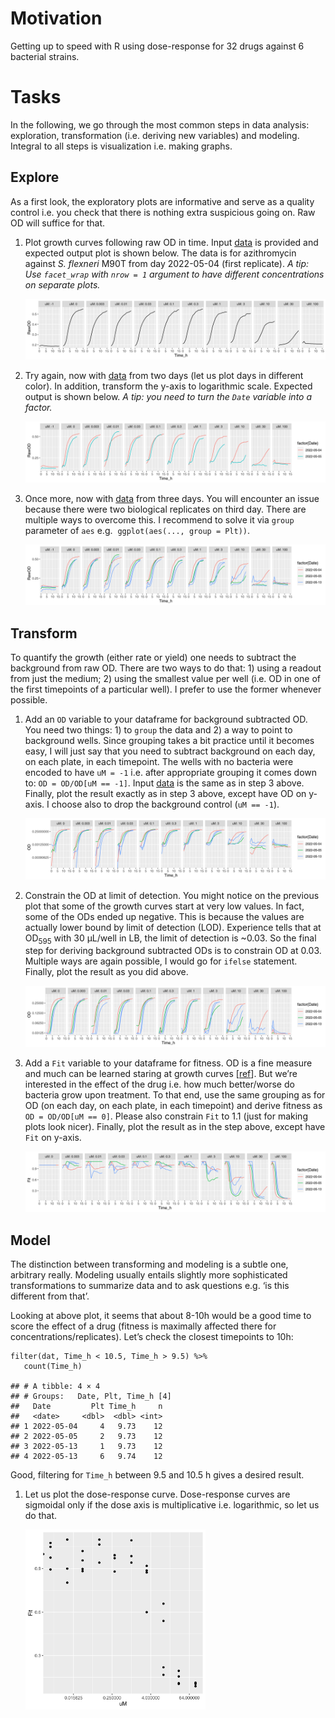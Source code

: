 # Motivation

Getting up to speed with R using dose-response for 32 drugs against 6
bacterial strains.

# Tasks

In the following, we go through the most common steps in data analysis:
exploration, transformation (i.e. deriving new variables) and modeling.
Integral to all steps is visualization i.e. making graphs.

## Explore

As a first look, the exploratory plots are informative and serve as a
quality control i.e. you check that there is nothing extra suspicious
going on. Raw OD will suffice for that.

1.  Plot growth curves following raw OD in time. Input
    [data](doc/tasks/01_dat.csv) is provided and expected output plot is
    shown below. The data is for azithromycin against *S. flexneri* M90T
    from day 2022-05-04 (first replicate). *A tip: Use `facet_wrap` with
    `nrow = 1` argument to have different concentrations on separate
    plots.*

    ![](doc/tasks/01_out.png)

2.  Try again, now with [data](doc/tasks/02_dat.csv) from two days (let
    us plot days in different color). In addition, transform the y-axis
    to logarithmic scale. Expected output is shown below. *A tip: you
    need to turn the `Date` variable into a factor.*

    ![](doc/tasks/02_out.png)

3.  Once more, now with [data](doc/tasks/03_dat.csv) from three days.
    You will encounter an issue because there were two biological
    replicates on third day. There are multiple ways to overcome this. I
    recommend to solve it via `group` parameter of `aes` e.g. 
    `ggplot(aes(..., group = Plt))`.

    ![](doc/tasks/03_out.png)

## Transform

To quantify the growth (either rate or yield) one needs to subtract the
background from raw OD. There are two ways to do that: 1) using a
readout from just the medium; 2) using the smallest value per well
(i.e. OD in one of the first timepoints of a particular well). I prefer
to use the former whenever possible.

1.  Add an `OD` variable to your dataframe for background subtracted OD.
    You need two things: 1) to `group` the data and 2) a way to point to
    background wells. Since grouping takes a bit practice until it
    becomes easy, I will just say that you need to subtract background
    on each day, on each plate, in each timepoint. The wells with no
    bacteria were encoded to have `uM = -1` i.e. after appropriate
    grouping it comes down to: `OD = OD/OD[uM == -1]`. Input
    [data](doc/tasks/03_dat.csv) is the same as in step 3 above.
    Finally, plot the result exactly as in step 3 above, except have OD
    on y-axis. I choose also to drop the background control
    (`uM == -1`).

    ![](doc/tasks/04_out.png)

2.  Constrain the OD at limit of detection. You might notice on the
    previous plot that some of the growth curves start at very low
    values. In fact, some of the ODs ended up negative. This is because
    the values are actually lower bound by limit of detection (LOD).
    Experience tells that at OD<sub>595</sub> with 30 µL/well in LB, the
    limit of detection is ~0.03. So the final step for deriving
    background subtracted ODs is to constrain OD at 0.03. Multiple ways
    are again possible, I would go for `ifelse` statement. Finally, plot
    the result as you did above.

    ![](doc/tasks/05_out.png)

3.  Add a `Fit` variable to your dataframe for fitness. OD is a fine
    measure and much can be learned staring at growth curves
    \[[ref](https://www.annualreviews.org/doi/abs/10.1146/annurev.mi.03.100149.002103)\].
    But we’re interested in the effect of the drug i.e. how much
    better/worse do bacteria grow upon treatment. To that end, use the
    same grouping as for OD (on each day, on each plate, in each
    timepoint) and derive fitness as `OD = OD/OD[uM == 0]`. Please also
    constrain `Fit` to 1.1 (just for making plots look nicer). Finally,
    plot the result as in the step above, except have `Fit` on y-axis.

    ![output](doc/tasks/06_out.png)

## Model

The distinction between transforming and modeling is a subtle one,
arbitrary really. Modeling usually entails slightly more sophisticated
transformations to summarize data and to ask questions e.g. ‘is this
different from that’.

Looking at above plot, it seems that about 8-10h would be a good time to
score the effect of a drug (fitness is maximally affected there for
concentrations/replicates). Let’s check the closest timepoints to 10h:

    filter(dat, Time_h < 10.5, Time_h > 9.5) %>%
       count(Time_h)

    ## # A tibble: 4 × 4
    ## # Groups:   Date, Plt, Time_h [4]
    ##   Date         Plt Time_h     n
    ##   <date>     <dbl>  <dbl> <int>
    ## 1 2022-05-04     4   9.73    12
    ## 2 2022-05-05     2   9.73    12
    ## 3 2022-05-13     1   9.73    12
    ## 4 2022-05-13     6   9.74    12

Good, filtering for `Time_h` between 9.5 and 10.5 h gives a desired
result.

1.  Let us plot the dose-response curve. Dose-response curves are
    sigmoidal only if the dose axis is multiplicative i.e. logarithmic,
    so let us do that.

    <img src="doc/tasks/07_out.png" style="width:60.0%" />
